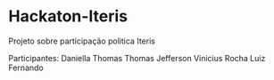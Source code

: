 # Hackaton-Iteris
Projeto sobre participação politica Iteris

Participantes: 
Daniella Thomas
Thomas Jefferson
Vinicius Rocha
Luiz Fernando

